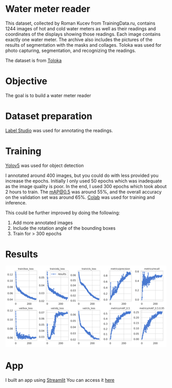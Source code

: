 # Water meter reader
This dataset, collected by Roman Kucev from TrainingData.ru, contains 1244 images of hot and cold water meters as well as their readings and coordinates of the displays showing those readings. Each image contains exactly one water meter. The archive also includes the pictures of the results of segmentation with the masks and collages. Toloka was used for photo capturing, segmentation, and recognizing the readings.

The dataset is from [Toloka](https://toloka.ai/datasets?utm_source=google&utm_medium=cpc&utm_campaign=Search_Worldwide_eng_Desktop_B2B_Requesters-main_toloka%7C15435064960&utm_content=k50id%7Ckwd-341876450090%7Ccid%7C15435064960%7Caid%7C565705955254%7Cgid%7C130065033053%7Cpos%7C%7Csrc%7Cg_%7Cdvc%7Cc%7Creg%7C9062010%7Crin%7C%7C&utm_term=toloka&gclid=Cj0KCQiAweaNBhDEARIsAJ5hwbf0LX0iOaJtNn5bKPNOe2zVcG7XrkCQFuJSeUn_8nYwQSvVUEejFngaAkKTEALw_wcB)

# Objective
The goal is to build a water meter reader

# Dataset preparation
[Label Studio](https://labelstud.io/) was used for annotating the readings.

# Training
[Yolov5](https://github.com/ultralytics/yolov5) was used for object detection

I annotated around 400 images, but you could do with less provided you increase the epochs. Initially I only used 50 epochs which was inadequate as the image quality is poor. In the end, I used 300 epochs which took about 2 hours to train.
The mAP@0.5 was around 55%, and the overall accuracy on the validation set was around 65%.
[Colab](https://colab.research.google.com/) was used for training and inference.

This could be further improved by doing the following:
1) Add more annotated images
2) Include the rotation angle of the bounding boxes
3) Train for > 300 epochs

# Results
![Training/Validation results](./assets/results.png)

# App
I built an app using [Streamlit](https://docs.streamlit.io/library/api-reference)
You can access it [here](https://share.streamlit.io/sl2902/toloka/main/water_meter_app.py)

